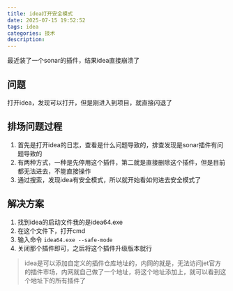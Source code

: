 ```yaml
---
title: idea打开安全模式
date: 2025-07-15 19:52:52
tags: idea
categories: 技术
description:
---
```

最近装了一个sonar的插件，结果idea直接崩溃了
<!-- more -->
## 问题
打开idea，发现可以打开，但是刚进入到项目，就直接闪退了
## 排场问题过程
1. 首先是打开idea的日志，查看是什么问题导致的，排查发现是sonar插件有问题导致的
2. 有两种方式，一种是先停用这个插件，第二就是直接删除这个插件，但是目前都无法进去，不能直接操作
3. 通过搜索，发现idea有安全模式，所以就开始看如何进去安全模式了
## 解决方案
1. 找到idea的启动文件我的是idea64.exe 
2. 在这个文件下，打开cmd 
3. 输入命令 `idea64.exe --safe-mode`
4. 关闭那个插件即可，之后将这个插件升级版本就行
> idea是可以添加自定义的插件仓库地址的，内网的就是，无法访问jet官方的插件市场，内网就自己做了一个地址，将这个地址添加上，就可以看到这个地址下的所有插件了

